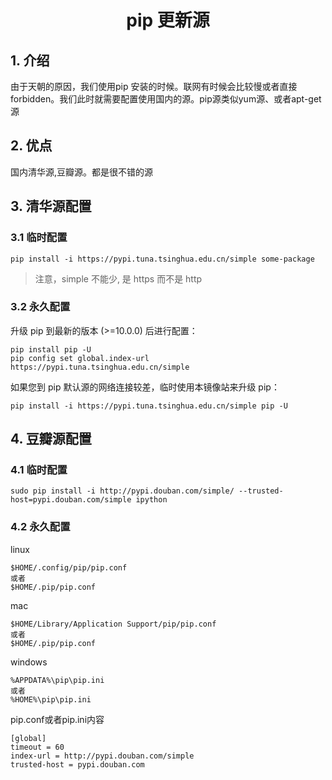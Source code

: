 <center><h1>pip 更新源</h1></center>

## 1. 介绍

由于天朝的原因，我们使用pip 安装的时候。联网有时候会比较慢或者直接forbidden。我们此时就需要配置使用国内的源。pip源类似yum源、或者apt-get源

## 2. 优点
国内清华源,豆瓣源。都是很不错的源

## 3. 清华源配置
### 3.1 临时配置
```
pip install -i https://pypi.tuna.tsinghua.edu.cn/simple some-package
```
> 注意，simple 不能少, 是 https 而不是 http


### 3.2 永久配置
升级 pip 到最新的版本 (>=10.0.0) 后进行配置：

```
pip install pip -U
pip config set global.index-url https://pypi.tuna.tsinghua.edu.cn/simple
```
如果您到 pip 默认源的网络连接较差，临时使用本镜像站来升级 pip：
```
pip install -i https://pypi.tuna.tsinghua.edu.cn/simple pip -U
```

## 4. 豆瓣源配置
### 4.1 临时配置
```
sudo pip install -i http://pypi.douban.com/simple/ --trusted-host=pypi.douban.com/simple ipython
```
### 4.2 永久配置
linux
```
$HOME/.config/pip/pip.conf
或者
$HOME/.pip/pip.conf
```
mac
```
$HOME/Library/Application Support/pip/pip.conf
或者
$HOME/.pip/pip.conf
```
windows
```
%APPDATA%\pip\pip.ini
或者
%HOME%\pip\pip.ini
```

pip.conf或者pip.ini内容
```
[global]
timeout = 60
index-url = http://pypi.douban.com/simple
trusted-host = pypi.douban.com
```

